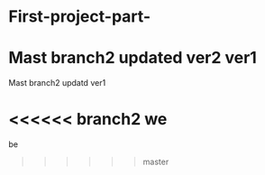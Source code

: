 # First-project-part-
Mast branch2 updated ver2 ver1
=======
Mast branch2 updatd ver1
>>>>>>

<<<<<< branch2
we
=======
be
>>>>>> master
